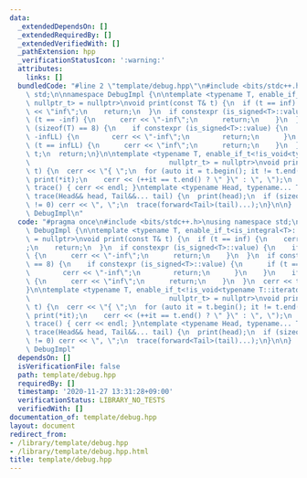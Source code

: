 ```yaml
---
data:
  _extendedDependsOn: []
  _extendedRequiredBy: []
  _extendedVerifiedWith: []
  _pathExtension: hpp
  _verificationStatusIcon: ':warning:'
  attributes:
    links: []
  bundledCode: "#line 2 \"template/debug.hpp\"\n#include <bits/stdc++.h>\nusing namespace\
    \ std;\n\nnamespace DebugImpl {\n\ntemplate <typename T, enable_if_t<is_integral<T>::value,\
    \ nullptr_t> = nullptr>\nvoid print(const T& t) {\n  if (t == inf) {\n    cerr\
    \ << \"inf\";\n    return;\n  }\n  if constexpr (is_signed<T>::value) {\n    if\
    \ (t == -inf) {\n      cerr << \"-inf\";\n      return;\n    }\n  }\n  if constexpr\
    \ (sizeof(T) == 8) {\n    if constexpr (is_signed<T>::value) {\n      if (t ==\
    \ -infLL) {\n        cerr << \"-inf\";\n        return;\n      }\n    }\n    if\
    \ (t == infLL) {\n      cerr << \"inf\";\n      return;\n    }\n  }\n  cerr <<\
    \ t;\n  return;\n}\n\ntemplate <typename T, enable_if_t<!is_void<typename T::iterator>::value,\n\
    \                                  nullptr_t> = nullptr>\nvoid print(const T&\
    \ t) {\n  cerr << \"{ \";\n  for (auto it = t.begin(); it != t.end();) {\n   \
    \ print(*it);\n    cerr << (++it == t.end() ? \" }\" : \", \");\n  }\n}\n\nvoid\
    \ trace() { cerr << endl; }\ntemplate <typename Head, typename... Tail>\nvoid\
    \ trace(Head&& head, Tail&&... tail) {\n  print(head);\n  if (sizeof...(tail)\
    \ != 0) cerr << \", \";\n  trace(forward<Tail>(tail)...);\n}\n\n}  // namespace\
    \ DebugImpl\n"
  code: "#pragma once\n#include <bits/stdc++.h>\nusing namespace std;\n\nnamespace\
    \ DebugImpl {\n\ntemplate <typename T, enable_if_t<is_integral<T>::value, nullptr_t>\
    \ = nullptr>\nvoid print(const T& t) {\n  if (t == inf) {\n    cerr << \"inf\"\
    ;\n    return;\n  }\n  if constexpr (is_signed<T>::value) {\n    if (t == -inf)\
    \ {\n      cerr << \"-inf\";\n      return;\n    }\n  }\n  if constexpr (sizeof(T)\
    \ == 8) {\n    if constexpr (is_signed<T>::value) {\n      if (t == -infLL) {\n\
    \        cerr << \"-inf\";\n        return;\n      }\n    }\n    if (t == infLL)\
    \ {\n      cerr << \"inf\";\n      return;\n    }\n  }\n  cerr << t;\n  return;\n\
    }\n\ntemplate <typename T, enable_if_t<!is_void<typename T::iterator>::value,\n\
    \                                  nullptr_t> = nullptr>\nvoid print(const T&\
    \ t) {\n  cerr << \"{ \";\n  for (auto it = t.begin(); it != t.end();) {\n   \
    \ print(*it);\n    cerr << (++it == t.end() ? \" }\" : \", \");\n  }\n}\n\nvoid\
    \ trace() { cerr << endl; }\ntemplate <typename Head, typename... Tail>\nvoid\
    \ trace(Head&& head, Tail&&... tail) {\n  print(head);\n  if (sizeof...(tail)\
    \ != 0) cerr << \", \";\n  trace(forward<Tail>(tail)...);\n}\n\n}  // namespace\
    \ DebugImpl"
  dependsOn: []
  isVerificationFile: false
  path: template/debug.hpp
  requiredBy: []
  timestamp: '2020-11-27 13:31:28+09:00'
  verificationStatus: LIBRARY_NO_TESTS
  verifiedWith: []
documentation_of: template/debug.hpp
layout: document
redirect_from:
- /library/template/debug.hpp
- /library/template/debug.hpp.html
title: template/debug.hpp
---
```

